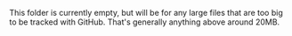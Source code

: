 This folder is currently empty, but will be for any large files that are too big to be tracked with GitHub. That's generally anything above around 20MB. 

